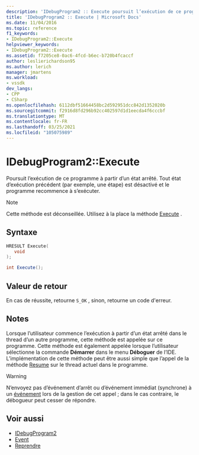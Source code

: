 ```yaml
---
description: 'IDebugProgram2 :: Execute poursuit l’exécution de ce programme à partir d’un état arrêté. Tout état d’exécution précédent (par exemple, une étape) est désactivé et le programme recommence à s’exécuter.'
title: 'IDebugProgram2 :: Execute | Microsoft Docs'
ms.date: 11/04/2016
ms.topic: reference
f1_keywords:
- IDebugProgram2::Execute
helpviewer_keywords:
- IDebugProgram2::Execute
ms.assetid: f7205ce8-0ac6-4fcd-b6ec-b720b4fcaccf
author: leslierichardson95
ms.author: lerich
manager: jmartens
ms.workload:
- vssdk
dev_langs:
- CPP
- CSharp
ms.openlocfilehash: 6112dbf51664458bc2d592951dcc842d1352020b
ms.sourcegitcommit: f2916d8fd296b92cc402597d1d1eecda4f6cccbf
ms.translationtype: MT
ms.contentlocale: fr-FR
ms.lasthandoff: 03/25/2021
ms.locfileid: "105075989"
---
```

# <a name="idebugprogram2execute"></a>IDebugProgram2::Execute
Poursuit l’exécution de ce programme à partir d’un état arrêté. Tout état d’exécution précédent (par exemple, une étape) est désactivé et le programme recommence à s’exécuter.

> [!NOTE]
> Cette méthode est déconseillée. Utilisez à la place la méthode [Execute](../../../extensibility/debugger/reference/idebugprocess3-execute.md) .

## <a name="syntax"></a>Syntaxe

```cpp
HRESULT Execute(
   void
);
```

```csharp
int Execute();
```

## <a name="return-value"></a>Valeur de retour
 En cas de réussite, retourne `S_OK` , sinon, retourne un code d'erreur.

## <a name="remarks"></a>Notes
 Lorsque l’utilisateur commence l’exécution à partir d’un état arrêté dans le thread d’un autre programme, cette méthode est appelée sur ce programme. Cette méthode est également appelée lorsque l’utilisateur sélectionne la commande **Démarrer** dans le menu **Déboguer** de l’IDE. L’implémentation de cette méthode peut être aussi simple que l’appel de la méthode [Resume](../../../extensibility/debugger/reference/idebugthread2-resume.md) sur le thread actuel dans le programme.

> [!WARNING]
> N’envoyez pas d’événement d’arrêt ou d’événement immédiat (synchrone) à un [événement](../../../extensibility/debugger/reference/idebugeventcallback2-event.md) lors de la gestion de cet appel ; dans le cas contraire, le débogueur peut cesser de répondre.

## <a name="see-also"></a>Voir aussi
- [IDebugProgram2](../../../extensibility/debugger/reference/idebugprogram2.md)
- [Event](../../../extensibility/debugger/reference/idebugeventcallback2-event.md)
- [Reprendre](../../../extensibility/debugger/reference/idebugthread2-resume.md)
